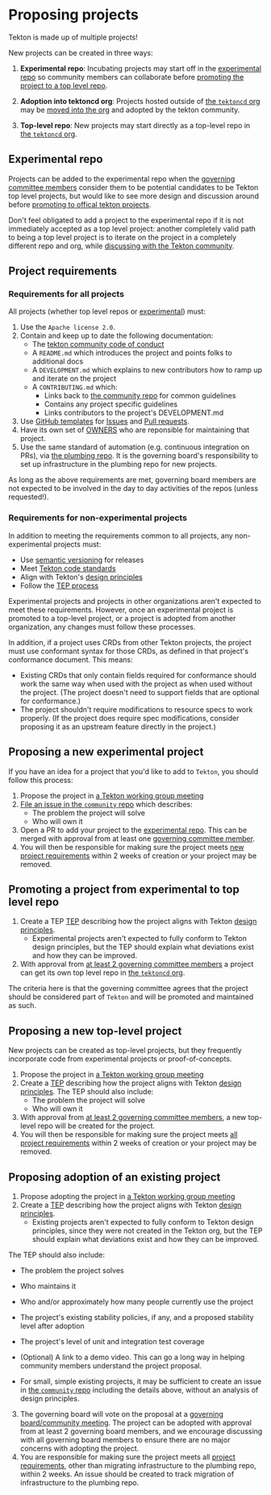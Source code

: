 # Proposing projects

Tekton is made up of multiple projects!

New projects can be created in three ways:

1. **Experimental repo**: Incubating projects may start off in the [experimental repo](https://github.com/tektoncd/experimental)
so community members can collaborate before [promoting the project to a top level repo](#promoting-a-project-from-experimental-to-top-level-repo).

2. **Adoption into tektoncd org**: Projects hosted outside of [the `tektoncd` org](https://github.com/tektoncd)
may be [moved into the org](#proposing-adoption-of-an-existing-project) and adopted by the tekton community.

3. **Top-level repo**: New projects may start directly as a top-level repo in [the `tektoncd` org](https://github.com/tektoncd).

## Experimental repo

Projects can be added to the experimental repo when the
[governing committee members](https://github.com/tektoncd/community/blob/main/governance.md)
consider them to be potential candidates to be Tekton top level projects, but
would like to see more design and discussion around before
[promoting to offical tekton projects](#promoting-a-project-from-experimental-to-top-level-repo).

Don't feel obligated to add a project to the experimental repo if it is not
immediately accepted as a top level project: another completely valid path to
being a top level project is to iterate on the project in a completely different
repo and org, while [discussing with the Tekton community](../contact.md).

## Project requirements

### Requirements for all projects

All projects (whether top level repos or [experimental](#experimental-repo))
must:

1. Use the `Apache license 2.0`.
1. Contain and keep up to date the following documentation:
   - The [tekton community code of conduct](../code-of-conduct.md)
   - A `README.md` which introduces the project and points folks to additional
     docs
   - A `DEVELOPMENT.md` which explains to new contributors how to ramp up and
     iterate on the project
   - A `CONTRIBUTING.md` which:
     - Links back to [the community repo](https://github.com/tektoncd/community)
       for common guidelines
     - Contains any project specific guidelines
     - Links contributors to the project's DEVELOPMENT.md
1. Use [GitHub templates](https://help.github.com/en/articles/about-issue-and-pull-request-templates) for [Issues](https://help.github.com/en/articles/about-issue-and-pull-request-templates#issue-templates) and [Pull requests](https://help.github.com/en/articles/about-issue-and-pull-request-templates#pull-request-templates).
1. Have its own set of [OWNERS](../OWNERS) who are reponsible for maintaining that
   project.
1. Use the same standard of automation (e.g. continuous integration on PRs), via [the plumbing repo](https://github.com/tektoncd/plumbing).
   It is the governing board's responsibility to set up infrastructure in the plumbing repo for new projects.

As long as the above requirements are met, governing board members
are not expected to be involved in the day to day activities of the repos
(unless requested!).

### Requirements for non-experimental projects

In addition to meeting the requirements common to all projects, any non-experimental projects must:

- Use [semantic versioning](https://semver.org) for releases
- Meet [Tekton code standards](../standards.md)
- Align with Tekton's [design principles](../design-principles.md)
- Follow the [TEP process](./tep-process.md)

Experimental projects and projects in other organizations aren't expected to meet these requirements.
However, once an experimental project is promoted to a top-level project, or a project is
adopted from another organization, any changes must follow these processes.

In addition, if a project uses CRDs from other Tekton projects, the project must use
conformant syntax for those CRDs, as defined in that project's conformance document.
This means:
- Existing CRDs that only contain fields required for conformance should work the same
way when used with the project as when used without the project.
(The project doesn't need to support fields that are optional for conformance.)
- The project shouldn't require modifications to resource specs to work properly.
(If the project does require spec modifications, consider proposing it as an upstream feature directly in the project.)

## Proposing a new experimental project

If you have an idea for a project that you'd like to add to `Tekton`, you should follow this process:

1. Propose the project in [a Tekton working group meeting](https://github.com/tektoncd/community/blob/main/working-groups.md)
2. [File an issue in the `community` repo](https://github.com/tektoncd/community/issues)
   which describes:
   - The problem the project will solve
   - Who will own it
3. Open a PR to add your project to the [experimental repo](#experimental-repo).
   This can be merged with approval from at least one [governing committee member](https://github.com/tektoncd/community/blob/main/governance.md).
4. You will then be responsible for making sure the project meets
   [new project requirements](#project-requirements) within 2 weeks of creation
   or your project may be removed.

## Promoting a project from experimental to top level repo

1. Create a TEP [TEP](./tep-process.md) describing how the project aligns with Tekton
[design principles](../design-principles.md).
   - Experimental projects aren't expected to fully conform to Tekton design principles,
     but the TEP should explain what deviations exist and how they can be improved.
1. With approval from
[at least 2 governing committee members](https://github.com/tektoncd/community/blob/main/governance.md)
a project can get its own top level repo in
[the `tektoncd` org](https://github.com/tektoncd).

The criteria here is that the governing committee agrees that the project should
be considered part of `Tekton` and will be promoted and maintained as such.
   
## Proposing a new top-level project

New projects can be created as top-level projects, but they frequently incorporate code
from experimental projects or proof-of-concepts.

1. Propose the project in [a Tekton working group meeting](https://github.com/tektoncd/community/blob/main/working-groups.md)
2. Create a [TEP](./tep-process.md) describing how the project aligns with Tekton
[design principles](../design-principles.md). The TEP should also include:
   - The problem the project will solve
   - Who will own it
3. With approval from
[at least 2 governing committee members](https://github.com/tektoncd/community/blob/main/governance.md), a new top-level repo
will be created for the project.
4. You will then be responsible for making sure the project meets
[all project requirements](#project-requirements) within 2 weeks of creation or your project may be removed.
   
## Proposing adoption of an existing project

1. Propose adopting the project in [a Tekton working group meeting](https://github.com/tektoncd/community/blob/main/working-groups.md)
2. Create a [TEP](./tep-process.md) describing how the project aligns with Tekton
[design principles](../design-principles.md).
    - Existing projects aren't expected to fully conform to Tekton design principles,
     since they were not created in the Tekton org, but the TEP should explain what deviations exist and how they can be improved.
     
The TEP should also include:
   - The problem the project solves
   - Who maintains it
   - Who and/or approximately how many people currently use the project
   - The project's existing stability policies, if any, and a proposed stability level after adoption
   - The project's level of unit and integration test coverage
   - (Optional) A link to a demo video. This can go a long way in helping community members understand the project proposal.

- For small, simple existing projects, it may be sufficient to create an issue in [the `community` repo](https://github.com/tektoncd/community/issues) including the details above, without
an analysis of design principles.

3. The governing board will vote on the proposal at a [governing board/community meeting](https://github.com/tektoncd/community/blob/main/working-groups.md#governing-board--community).
The project can be adopted with approval from at least 2 governing board members,
and we encourage discussing with all governing board members to ensure there are no major concerns with adopting the project.
4. You are responsible for making sure the project meets all [project requirements](#project-requirements), other than migrating infrastructure to the plumbing repo, within 2 weeks.
An issue should be created to track migration of infrastructure to the plumbing repo.
